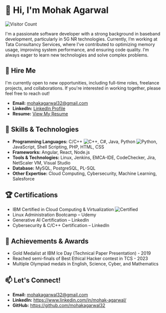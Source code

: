 # 👋 Hi, I'm Mohak Agarwal

![Visitor Count](https://komarev.com/ghpvc/?username=mohakagarwal32)

I'm a passionate software developer with a strong background in baseband development, particularly in 5G NR technologies. Currently, I’m working at Tata Consultancy Services, where I’ve contributed to optimizing memory usage, improving system performance, and ensuring code quality. I’m always eager to learn new technologies and solve complex problems.

## 💼 Hire Me

I'm currently open to new opportunities, including full-time roles, freelance projects, and collaborations. If you're interested in working together, please feel free to reach out!

- **Email:** [mohakagarwal32@gmail.com](mailto:mohakagarwal32@gmail.com)
- **LinkedIn:** [LinkedIn Profile](https://www.linkedin.com/in/mohak-agarwal/)
- **Resume:** [View My Resume](https://drive.google.com/file/d/1cdXKzP87pKiNqtOR4XlCFiHEraM460_a/view?usp=sharing)

## 🔧 Skills & Technologies
- **Programming Languages:** C/C++  ![C++](https://img.shields.io/badge/Code-C++-blue), C#, Java, Python ![Python](https://img.shields.io/badge/Code-Python-yellow), JavaScript, Shell Scripting, PHP, HTML, CSS
- **Frameworks:** Angular, React, Node.js
- **Tools & Technologies:** Linux, Jenkins, EMCA-IDE, CodeChecker, Jira, NetScaler VM, Visual Studio
- **Database:** MySQL, PostgreSQL, PL-SQL
- **Other Expertise:** Cloud Computing, Cybersecurity, Machine Learning, Salesforce

## 🏆 Certifications
- IBM Certified in Cloud Computing & Virtualization ![Certified](https://img.shields.io/badge/Certified-Cloud_Computing-blue)
- Linux Administration Bootcamp – Udemy
- Generative AI Certification – LinkedIn
- Cybersecurity & C/C++ Certification – LinkedIn

## 🏅 Achievements & Awards
- Gold Medalist at IBM Ice Day (Technical Paper Presentation) - 2019
- Reached semi-finals of Best Ethical Hacker contest in TCS - 2023
- Multiple Olympiad medals in English, Science, Cyber, and Mathematics

## 📫 Let's Connect!
- **Email:** mohakagarwal32@gmail.com
- **LinkedIn:** https://www.linkedin.com/in/mohak-agarwal/
- **GitHub:** https://github.com/mohakagarwal32
